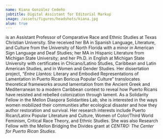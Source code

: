 ```yaml
---
name: Kiana González Cedeño
jobtitle: Digital Assistant for Editorial Markup
image: /assets/figures/headshots/kiana.jpg
alum: true
---
```

is an Assistant Professor of Comparative Race and Ethnic Studies at Texas Christian University. She received her BA in Spanish Language, Literature, and Culture from the University of North Florida with a minor in American Sign Language and Deaf Studies; her MA in Hispanic Literature from Michigan State University; and her Ph.D. in English at Michigan State University with certificates in Chicano/Latino Studies, Caribbean and Latin American Studies, and in Women and Gender Studies. Her dissertation project, *“Entre Llantos*: Literary and Embodied Representations of Lamentation in Puerto Rican Boricua Popular Culture” translocates theoretical frameworks around lamentation from the Ancient Greek and Mediterranean to a modern Caribbean context to reveal how Puerto Ricans have resisted and rebelled colonization through lament. As a Solidarity Fellow in the Mellon Diaspora Solidarities Lab, she is interested in the ways women mobilized their communities after ecological disaster and how they author restoration and survival. Her research interests include Puerto Rican/Latinx Popular Literature and Culture, Women of Color/Third World Feminism, Critical Race Theory, and Ethnic Studies. She was also Research Fellow with the Mellon Bridging the Divides grant at *CENTRO: The Center for Puerto Rican Studies*. 